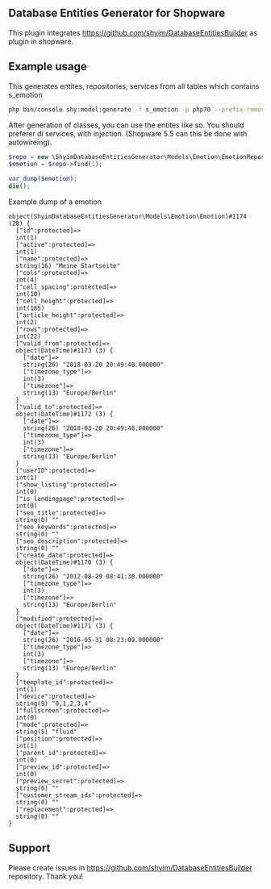 ## Database Entities Generator for Shopware

This plugin integrates https://github.com/shyim/DatabaseEntitiesBuilder as plugin in shopware.

## Example usage

This generates entites, repositories, services from all tables which contains s_emotion
```bash
php bin/console shy:model:generate -f s_emotion -p php70 --prefix-remove s_ "ShyimDatabaseEntitiesGenerator\\Models" custom/plugins/ShyimDatabaseEntitiesGenerator/Models/
```

After generation of classes, you can use the entites like so. You should preferer di services, with injection. (Shopware 5.5 can this be done with autowireing).

````php
$repo = new \ShyimDatabaseEntitiesGenerator\Models\Emotion\EmotionRepository(Shopware()->Container()->get('dbal_connection'));
$emotion = $repo->find(1);

var_dump($emotion);
die();
````

Example dump of a emotion
```
object(ShyimDatabaseEntitiesGenerator\Models\Emotion\Emotion)#1174 (28) {
  ["id":protected]=>
  int(1)
  ["active":protected]=>
  int(1)
  ["name":protected]=>
  string(16) "Meine Startseite"
  ["cols":protected]=>
  int(4)
  ["cell_spacing":protected]=>
  int(10)
  ["cell_height":protected]=>
  int(185)
  ["article_height":protected]=>
  int(2)
  ["rows":protected]=>
  int(22)
  ["valid_from":protected]=>
  object(DateTime)#1173 (3) {
    ["date"]=>
    string(26) "2018-03-20 20:49:48.000000"
    ["timezone_type"]=>
    int(3)
    ["timezone"]=>
    string(13) "Europe/Berlin"
  }
  ["valid_to":protected]=>
  object(DateTime)#1172 (3) {
    ["date"]=>
    string(26) "2018-03-20 20:49:48.000000"
    ["timezone_type"]=>
    int(3)
    ["timezone"]=>
    string(13) "Europe/Berlin"
  }
  ["userID":protected]=>
  int(1)
  ["show_listing":protected]=>
  int(0)
  ["is_landingpage":protected]=>
  int(0)
  ["seo_title":protected]=>
  string(0) ""
  ["seo_keywords":protected]=>
  string(0) ""
  ["seo_description":protected]=>
  string(0) ""
  ["create_date":protected]=>
  object(DateTime)#1170 (3) {
    ["date"]=>
    string(26) "2012-08-29 08:41:30.000000"
    ["timezone_type"]=>
    int(3)
    ["timezone"]=>
    string(13) "Europe/Berlin"
  }
  ["modified":protected]=>
  object(DateTime)#1171 (3) {
    ["date"]=>
    string(26) "2016-05-31 08:23:09.000000"
    ["timezone_type"]=>
    int(3)
    ["timezone"]=>
    string(13) "Europe/Berlin"
  }
  ["template_id":protected]=>
  int(1)
  ["device":protected]=>
  string(9) "0,1,2,3,4"
  ["fullscreen":protected]=>
  int(0)
  ["mode":protected]=>
  string(5) "fluid"
  ["position":protected]=>
  int(1)
  ["parent_id":protected]=>
  int(0)
  ["preview_id":protected]=>
  int(0)
  ["preview_secret":protected]=>
  string(0) ""
  ["customer_stream_ids":protected]=>
  string(0) ""
  ["replacement":protected]=>
  string(0) ""
}
```

## Support

Please create issues in https://github.com/shyim/DatabaseEntitiesBuilder repository. Thank you!